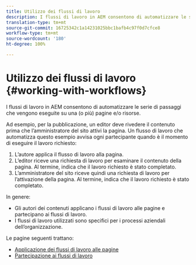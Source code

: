 ```yaml
---
title: Utilizzo dei flussi di lavoro
description: I flussi di lavoro in AEM consentono di automatizzare le serie di passaggi che vengono eseguite su una pagina o su una risorsa.
translation-type: tm+mt
source-git-commit: 16725342c1a14231025bbc1bafb4c97f0d7cfce8
workflow-type: tm+mt
source-wordcount: '180'
ht-degree: 100%

---
```



# Utilizzo dei flussi di lavoro {#working-with-workflows}

I flussi di lavoro in AEM consentono di automatizzare le serie di passaggi che vengono eseguite su una (o più) pagine e/o risorse.

Ad esempio, per la pubblicazione, un editor deve rivedere il contenuto prima che l’amministratore del sito attivi la pagina. Un flusso di lavoro che automatizza questo esempio avvisa ogni partecipante quando è il momento di eseguire il lavoro richiesto:

1. L’autore applica il flusso di lavoro alla pagina.
1. L’editor riceve una richiesta di lavoro per esaminare il contenuto della pagina. Al termine, indica che il lavoro richiesto è stato completato.
1. L’amministratore del sito riceve quindi una richiesta di lavoro per l’attivazione della pagina. Al termine, indica che il lavoro richiesto è stato completato.

In genere:

* Gli autori dei contenuti applicano i flussi di lavoro alle pagine e partecipano ai flussi di lavoro.
* I flussi di lavoro utilizzati sono specifici per i processi aziendali dell’organizzazione.

Le pagine seguenti trattano:

* [Applicazione dei flussi di lavoro alle pagine](/help/sites-cloud/authoring/workflows/applying.md)
* [Partecipazione ai flussi di lavoro](/help/sites-cloud/authoring/workflows/participating.md)
